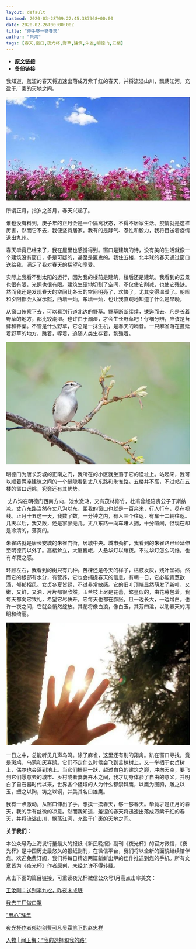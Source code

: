 ```yaml
---
layout: default
Lastmod: 2020-03-28T09:22:45.387368+00:00
date: 2020-02-26T00:00:00Z
title: "伸手够一够春天"
author: "朱鸿"
tags: [春天,窗口,夜光杯,野草,建筑,朱雀,明德门,五楼]
---
```


* [**原文链接**](https://mp.weixin.qq.com/s/gihaezdRPZrdulJ-ifNPZA)
* [**备份链接**](http://archive.ph/N7EfF)


我知道，羞涩的春天将迅速出落成万紫千红的春天，并将流溢山川，飘荡江河，充盈于广袤的天地之间。

![](/images/post/1f5dbe331e7dddb04ebdf6c67c6d2acc.jpg)

所谓正月，指岁之首月，春天兴起了。  

谁也没有料到，庚子年的正月会是一个隔离状态，不得不居家生活。疫情就是这样厉害，然而它不去，我便坚持居家。我有的是静气、忍性和毅力，我将目送着疫情退出九州。

春天毕竟已经来了，我在屋里也感觉得到。窗口是建筑的诗，没有美的生活就像一个建筑没有窗口，多是可疑的，甚至是匿鬼的。我住五楼，北半球的春天通过窗口送给我，满足了我对春天的探望和享受。

实际上我看不到太阳的运行，因为我的楼前是建筑，楼后还是建筑。我看到的云景也很有限，光照也很有限。建筑生硬地切割了空间，不仅使它削减，也使它残缺。然而我还是发现春天的空间比冬天的空间明亮了，欢快了，尤其变得温暖了。朝晖和夕阳都会入室示熙，西墙一灿，东墙一灿，也让我直观地知道了什么是早晚。

从窗口俯察下去，可以看到行道北边的野草。野草断断续续，逶迤而去。凡是长着野草的地方，都比较潮湿。也许由于潮湿，才会生长野草吧！仔细分辨，应该是苔藓和荠菜。不管是什么野草，它总是一抹生机，是春天的哨音。一只麻雀落在蔓延着野草的地方，跳着，啄着，追随人类生存着，繁殖着。

![](/images/post/f4cffcc37aa5bbb543a8e3a5c4a49f12.jpg)

明德门为唐长安城的正南之门，我所在的小区就坐落于它的遗址上。站起来，我可以顺着两座建筑之间的一个缝隙看到丈八东路和朱雀路。五楼并不高，不过站在五楼的窗口远眺，究竟还有其优势。  

 丈八沟在明德门西南方向，池水潋滟，又有茂林修竹，杜甫曾经陪贵公子于斯纳凉。丈八东路当然在丈八沟以东，距我的窗口也就是一百余米，行人行车，尽在视线。正月十五这一天，我数了数，一分钟之内，有人三个往返，有车十二辆往返。几天以后，我又数，还是寥寥无几。丈八东路一向车堵人拥，十分喧闹，但现在却是冷清的，落寞的。

朱雀路就是唐长安城的朱雀门街，居城中央。城市劲扩，我看到的朱雀路已经延伸至明德门以外了。高楼耸立，大厦巍峨，人悬华灯以耀夜。不过华灯怎么闪烁，也有岑寂之感。

环顾左右，我看到的树只有几种。苦楝还是冬天的样子，枯枝发灰，残叶呈褐。然而它的根部有水分，有营养，它也会捕捉春天的信息。有朝一日，它必能青葱欲滴，郁郁招风。女贞冬夏皆绿，不过非常敏感。它的旧叶顶端显然萌发了新叶，又嫩，又鲜，又油，片片都很欣然。玉兰枝上尽是花蕾，繁星似的，由花萼包着。我每天都向它致礼，希望它尽快开，它每天也都在膨胀，且一边长大，一边增白。也许一夜之间，它就会悄然绽放。其花将像白浪，像白玉，其芳四溢，以助春天的清明和绮丽。

![](/images/post/105508483c3a7ee55ccf810b609dd970.jpg)

一日之中，总能听见几声鸟鸣。除了麻雀，这里还有别的翔禽。趴在窗口寻找，竟是斑鸠、乌鸦和灰喜鹊。它们不定什么时候会飞到苦楝树上，又一举栖于女贞树上，偶尔也会落到地上。当它们振翮一跃，越过白色的建筑之巅，冲向天空，要飞到它们愿意去的城市、乡村或者萋萋卉木之间，我才切身体验了自由的意义，并明白了自石器时代以来，世界各个疆域的人为什么都崇拜鹰，以鹰为图腾，雕之以玉，塑之以陶，铸之以铜，并美其名曰雄鹰。  

我有一点激动，从窗口伸出了手，想摸一摸春天，够一够春天。毕竟才是正月的春天，我的手有丝微的凉意。然而我知道，羞涩的春天将迅速出落成万紫千红的春天，并将流溢山川，飘荡江河，充盈于广袤的天地之间。

  

**关于我们：**

本公众号乃上海发行量最大的报纸《新民晚报》副刊《夜光杯》的官方微信，《夜光杯》是中国历史最悠久的报纸副刊，在微信平台，我们将以全新的面貌继续陪伴您。欢迎免费订阅，我们将每日精选两篇新鲜出炉的佳作推送到您的手机。所有文章皆为《夜光杯》作者原创，未经允许不得转载。

点击下面的篇目链接，可重读夜光杯微信公众号1月高点击率美文：

[王汝刚：送别李九松，昨夜未成眠](http://mp.weixin.qq.com/s?__biz=MzA4NzM0NTg4NA==&mid=2657710077&idx=1&sn=f977ead7ba6584787c6de58a0d676b91&chksm=8ba7104ebcd0995881386ffc3976d74c1effe214de7a112e5b864430c34e94eae8ab7b95dbc4&scene=21#wechat_redirect)

[我去工厂做口罩](http://mp.weixin.qq.com/s?__biz=MzA4NzM0NTg4NA==&mid=2657710083&idx=1&sn=454ae0e5e60465788b221d7bade3c9c9&chksm=8ba70fb0bcd086a69d0a292c3e3891cf523772c93aafbd2d85b9ecdcb40ca848a9d1e0379482&scene=21#wechat_redirect)

[“用心”拜年](http://mp.weixin.qq.com/s?__biz=MzA4NzM0NTg4NA==&mid=2657709810&idx=2&sn=c79a750090ae72515de43fd3f10e2ec3&chksm=8ba71141bcd09857cd61dcd8c5817ab0b6a8260f9e50d858c3e7834b150b198c6fdc47789b1f&scene=21#wechat_redirect)

[夜光杯作者郁钧剑曹可凡吴霜笔下的赵忠祥](http://mp.weixin.qq.com/s?__biz=MzA4NzM0NTg4NA==&mid=2657709810&idx=1&sn=32163d5144a5b4fc583d4b95b5eb7352&chksm=8ba71141bcd09857b1ee58d901f86e9de14601f455eb9b67e47e37b7e8dd970c0efd6512e9eb&scene=21#wechat_redirect)

[人物 | 闻玉梅：“我的选择和我的路”](http://mp.weixin.qq.com/s?__biz=MzA4NzM0NTg4NA==&mid=2657709733&idx=1&sn=7a3b7dd04c1b5a940caafa967fa6f90f&chksm=8ba71116bcd0980078ae04f5e5231046515046d3f09de369de1877a5b0d086d614fe175798d6&scene=21#wechat_redirect)

